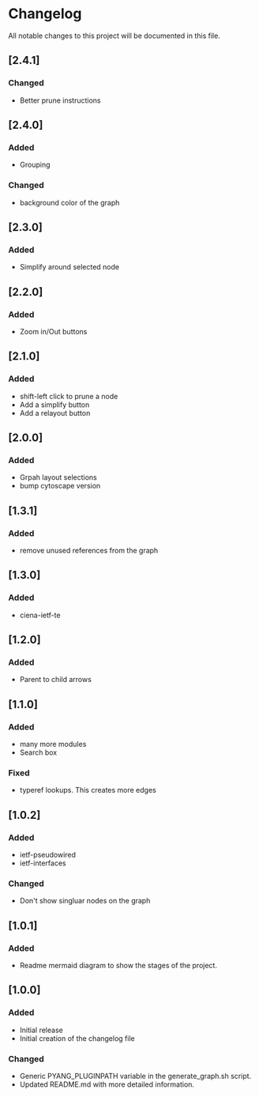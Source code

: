 # Changelog

All notable changes to this project will be documented in this file.

## [2.4.1]
### Changed
- Better prune instructions

## [2.4.0]
### Added
- Grouping
### Changed
- background color of the graph

## [2.3.0]
### Added
- Simplify around selected node

## [2.2.0]
### Added
- Zoom in/Out buttons

## [2.1.0]
### Added
- shift-left click to prune a node
- Add a simplify button
- Add a relayout button

## [2.0.0]
### Added
- Grpah layout selections
- bump cytoscape version

## [1.3.1]
### Added
- remove unused references from the graph

## [1.3.0]
### Added
- ciena-ietf-te

## [1.2.0]
### Added
- Parent to child arrows

## [1.1.0]
### Added
- many more modules
- Search box
### Fixed
- typeref lookups. This creates more edges

## [1.0.2]
### Added
- ietf-pseudowired
- ietf-interfaces
### Changed
- Don't show singluar nodes on the graph

## [1.0.1]
### Added
- Readme mermaid diagram to show the stages of the project.

## [1.0.0]
### Added
- Initial release
- Initial creation of the changelog file
### Changed
- Generic PYANG_PLUGINPATH variable in the generate_graph.sh script.
- Updated README.md with more detailed information.
